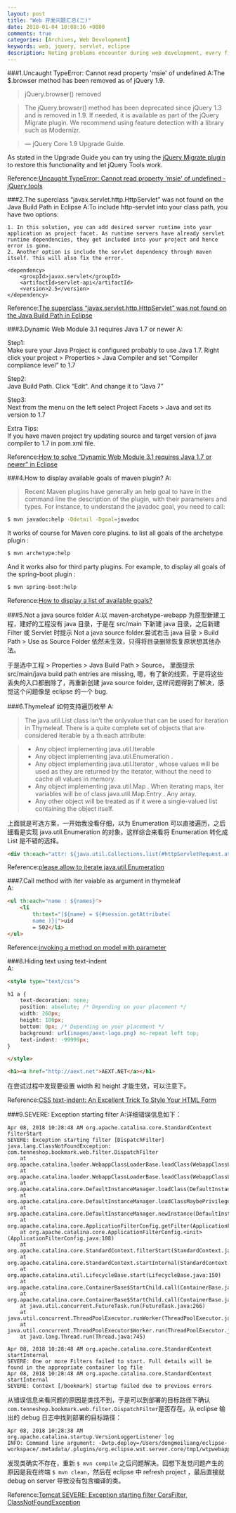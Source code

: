 ```yaml
---
layout: post
title: "Web 开发问题汇总(二)"
date: 2018-01-04 10:08:36 +0800
comments: true
categories: [Archives, Web Development]
keywords: web, jquery, servlet, eclipse
description: Noting problems encounter during web development, every fifteen problem produce a blog, this is the second.
---
```


###1.Uncaught TypeError: Cannot read property 'msie' of undefined
A:The $.browser method has been removed as of jQuery 1.9.


> jQuery.browser() removed

> The jQuery.browser() method has been deprecated since jQuery 1.3 and is removed in 1.9. If needed, it is available as part of the jQuery Migrate plugin. We recommend using feature detection with a library such as Modernizr.

> — jQuery Core 1.9 Upgrade Guide.


As stated in the Upgrade Guide you can try using the [jQuery Migrate plugin](https://github.com/jquery/jquery-migrate/) to restore this functionality and let jQuery Tools work.

Reference:[Uncaught TypeError: Cannot read property 'msie' of undefined - jQuery tools](http://stackoverflow.com/questions/14923301/uncaught-typeerror-cannot-read-property-msie-of-undefined-jquery-tools)  

###2.The superclass “javax.servlet.http.HttpServlet” was not found on the Java Build Path in Eclipse
A:To include http-servlet into your class path, you have two options:  

	1. In this solution, you can add desired server runtime into your application as project facet. As runtime servers have already servlet runtime dependencies, they get included into your project and hence error is gone.
	2. Another option is include the servlet dependency through maven itself. This will also fix the error.
	
```
<dependency>
    <groupId>javax.servlet</groupId>
    <artifactId>servlet-api</artifactId>
    <version>2.5</version>
</dependency>
```

Reference:[The superclass “javax.servlet.http.HttpServlet” was not found on the Java Build Path in Eclipse](https://howtodoinjava.com/tools/eclipse/solved-the-superclass-javax-servlet-http-httpservlet-was-not-found-on-the-java-build-path-in-eclipse/)  

###3.Dynamic Web Module 3.1 requires Java 1.7 or newer
A:

Step1:  
Make sure your Java Project is configured probably to use Java 1.7.
Right click your project > Properties > Java Compiler and set “Compiler compliance level” to 1.7

Step2:  
Java Build Path. Click “Edit“. And change it to “Java 7”

Step3:  
Next from the menu on the left select Project Facets > Java and set its version to 1.7

Extra Tips:  
If you have maven project try updating source and target version of java compiler to 1.7 in pom.xml file.

Reference:[How to solve “Dynamic Web Module 3.1 requires Java 1.7 or newer” in Eclipse](https://crunchify.com/how-to-solve-dynamic-web-module-3-1-requires-java-1-7-or-newer-in-eclipse/)  

###4.How to display available goals of maven plugin?
A:

> Recent Maven plugins have generally an help goal to have in the command line the description of the plugin, with their parameters and types. For instance, to understand the javadoc goal, you need to call:

```bash
$ mvn javadoc:help -Ddetail -Dgoal=javadoc
```

It works of course for Maven core plugins. to list all goals of the archetype plugin :  

```bash
$ mvn archetype:help
```

And it works also for third party plugins. For example, to display all goals of the spring-boot plugin :  

```bash
$ mvn spring-boot:help
```

Reference:[How to display a list of available goals?](https://stackoverflow.com/questions/1674524/how-to-display-a-list-of-available-goals)  

###5.Not a java source folder
A:以 maven-archetype-webapp 为原型新建工程，建好的工程没有 java 目录，于是在 src/main 下新建 java 目录，之后新建 Filter 或 Servlet 时提示 Not a java source folder.尝试右击 java 目录 > Build Path > Use as Source Folder 依然未生效，只得将目录删除恢复原状想其他办法。  

于是选中工程 > Properties > Java Build Path > Source， 里面提示 src/main/java build path entries are missing, 嗯，有了新的线索，于是将这些丢失的入口都删除了，再重新创建 java source folder, 这样问题得到了解决，感觉这个问题像是 eclipse 的一个 bug.
<!--more-->
###6.Thymeleaf 如何支持遍历枚举
A: 

> The java.util.List class isn’t the onlyvalue that can be used for iteration in Thymeleaf. There is a quite complete set of objects that are considered iterable by a th:each attribute:  

> * Any object implementing java.util.Iterable
> * Any object implementing java.util.Enumeration .
> * Any object implementing java.util.Iterator , whose values will be used as they are returned by the iterator, without the need to cache all values in memory.
> * Any object implementing java.util.Map . When iterating maps, iter variables will be of class java.util.Map.Entry . Any array.
> * Any other object will be treated as if it were a single-valued list containing the object itself.

上面就是可选方案，一开始我没看仔细，以为 Enumeration 可以直接遍历，之后细看是实现 java.util.Enumeration 的对象，这样综合来看将 Enumeration 转化成 List 是不错的选择。  

```html
<div th:each="attr: ${java.util.Collections.list(#httpServletRequest.attributeNames)}">
```

Reference:[please allow to iterate java.util.Enumeration](https://github.com/thymeleaf/thymeleaf/issues/321)  

###7.Call method with iter vaiable as argument in thymeleaf  
A:

```html
<ul th:each="name : ${names}">
	<li
		th:text="|${name} = ${#session.getAttribute(
		name )}|">uid
		= 502</li>
</ul>
```

Reference:[invoking a method on model with parameter](http://forum.thymeleaf.org/invoking-a-method-on-model-with-parameter-td4026846.html)  

###8.Hiding text using text-indent  
A:

```html
<style type="text/css">

h1 a {
    text-decoration: none;
    position: absolute; /* Depending on your placement */
    width: 260px;
    height: 100px;
    bottom: 0px; /* Depending on your placement */
    background: url(images/aext-logo.png) no-repeat left top;
    text-indent: -99999px;
}

</style>

<h1><a href="http://aext.net">AEXT.NET</a></h1>
```

在尝试过程中发现要设置 width 和 height 才能生效，可以注意下。  

Reference:[CSS text-indent: An Excellent Trick To Style Your HTML Form](http://bloggingexperiment.com/css-text-indent-style-your-html-form)  

###9.SEVERE: Exception starting filter
A:详细错误信息如下：  

```
Apr 08, 2018 10:28:48 AM org.apache.catalina.core.StandardContext filterStart
SEVERE: Exception starting filter [DispatchFilter]
java.lang.ClassNotFoundException: com.tenneshop.bookmark.web.filter.DispatchFilter
	at org.apache.catalina.loader.WebappClassLoaderBase.loadClass(WebappClassLoaderBase.java:1291)
	at org.apache.catalina.loader.WebappClassLoaderBase.loadClass(WebappClassLoaderBase.java:1119)
	at org.apache.catalina.core.DefaultInstanceManager.loadClass(DefaultInstanceManager.java:544)
	at org.apache.catalina.core.DefaultInstanceManager.loadClassMaybePrivileged(DefaultInstanceManager.java:525)
	at org.apache.catalina.core.DefaultInstanceManager.newInstance(DefaultInstanceManager.java:150)
	at org.apache.catalina.core.ApplicationFilterConfig.getFilter(ApplicationFilterConfig.java:264)
	at org.apache.catalina.core.ApplicationFilterConfig.<init>(ApplicationFilterConfig.java:108)
	at org.apache.catalina.core.StandardContext.filterStart(StandardContext.java:4590)
	at org.apache.catalina.core.StandardContext.startInternal(StandardContext.java:5233)
	at org.apache.catalina.util.LifecycleBase.start(LifecycleBase.java:150)
	at org.apache.catalina.core.ContainerBase$StartChild.call(ContainerBase.java:1419)
	at org.apache.catalina.core.ContainerBase$StartChild.call(ContainerBase.java:1409)
	at java.util.concurrent.FutureTask.run(FutureTask.java:266)
	at java.util.concurrent.ThreadPoolExecutor.runWorker(ThreadPoolExecutor.java:1142)
	at java.util.concurrent.ThreadPoolExecutor$Worker.run(ThreadPoolExecutor.java:617)
	at java.lang.Thread.run(Thread.java:745)

Apr 08, 2018 10:28:48 AM org.apache.catalina.core.StandardContext startInternal
SEVERE: One or more Filters failed to start. Full details will be found in the appropriate container log file
Apr 08, 2018 10:28:48 AM org.apache.catalina.core.StandardContext startInternal
SEVERE: Context [/bookmark] startup failed due to previous errors
```

从错误信息来看问题的原因是类找不到，于是可以到部署的目标路径下确认 `com.tenneshop.bookmark.web.filter.DispatchFilter`是否存在。从 eclipse 输出的 debug 日志中找到部署的目标路径：  

```
Apr 08, 2018 10:28:38 AM org.apache.catalina.startup.VersionLoggerListener log
INFO: Command line argument: -Dwtp.deploy=/Users/dongmeiliang/eclipse-workspace/.metadata/.plugins/org.eclipse.wst.server.core/tmp1/wtpwebapps
```

发现类确实不存在，重新 `$ mvn compile` 之后问题解决。回想下发觉问题产生的原因是我在终端 `$ mvn clean`，然后在 eclipse 中 refresh  project ，最后直接就 debug on server 导致没有包含编译的类。  

Reference:[Tomcat SEVERE: Exception starting filter CorsFilter, ClassNotFoundException](https://stackoverflow.com/questions/32692321/tomcat-severe-exception-starting-filter-corsfilter-classnotfoundexception)  

